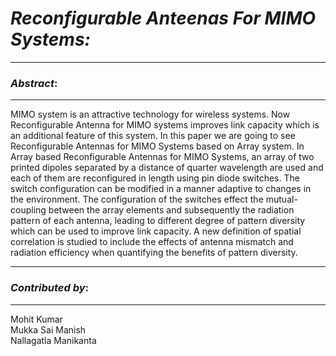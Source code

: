 # ***Reconfigurable Anteenas For MIMO Systems:***

----------
### *Abstract*:

----------




MIMO system is an attractive technology for wireless systems. Now Reconfigurable Antenna for MIMO systems improves link
capacity which is an additional feature of this system. In this paper we are going to see Reconfigurable Antennas for MIMO
Systems based on Array system. In Array based Reconfigurable Antennas for MIMO Systems, an array of two printed dipoles
separated by a distance of quarter wavelength are used and each of them are reconfigured in length using pin diode switches.
The switch configuration can be modified in a manner adaptive to changes in the environment. The configuration of the
switches effect the mutual-coupling between the array elements and subsequently the radiation pattern of each antenna,
leading to different degree of pattern diversity which can be used to improve link capacity. A new definition of spatial
correlation is studied to include the effects of antenna mismatch and radiation efficiency when quantifying the benefits of
pattern diversity.

-------------
### *Contributed by*:

-------------


Mohit Kumar               
Mukka Sai Manish       
Nallagatla Manikanta        
